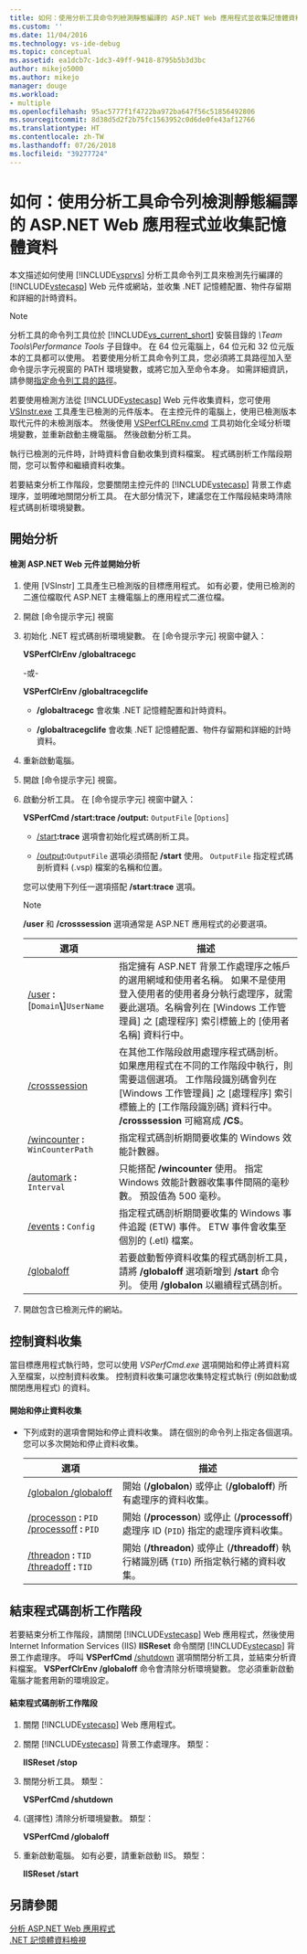```yaml
---
title: 如何：使用分析工具命令列檢測靜態編譯的 ASP.NET Web 應用程式並收集記憶體資料 | Microsoft Docs
ms.custom: ''
ms.date: 11/04/2016
ms.technology: vs-ide-debug
ms.topic: conceptual
ms.assetid: ea1dcb7c-1dc3-49ff-9418-8795b5b3d3bc
author: mikejo5000
ms.author: mikejo
manager: douge
ms.workload:
- multiple
ms.openlocfilehash: 95ac5777f1f4722ba972ba647f56c51856492806
ms.sourcegitcommit: 8d38d5d2f2b75fc1563952c0d6de0fe43af12766
ms.translationtype: HT
ms.contentlocale: zh-TW
ms.lasthandoff: 07/26/2018
ms.locfileid: "39277724"
---
```

# <a name="how-to-instrument-a-statically-compiled-aspnet-web-application-and-collect-memory-data-by-using-the-profiler-command-line"></a>如何：使用分析工具命令列檢測靜態編譯的 ASP.NET Web 應用程式並收集記憶體資料
本文描述如何使用 [!INCLUDE[vsprvs](../code-quality/includes/vsprvs_md.md)] 分析工具命令列工具來檢測先行編譯的 [!INCLUDE[vstecasp](../code-quality/includes/vstecasp_md.md)] Web 元件或網站，並收集 .NET 記憶體配置、物件存留期和詳細的計時資料。  
  
> [!NOTE]
>  分析工具的命令列工具位於 [!INCLUDE[vs_current_short](../code-quality/includes/vs_current_short_md.md)] 安裝目錄的 *\Team Tools\Performance Tools* 子目錄中。 在 64 位元電腦上，64 位元和 32 位元版本的工具都可以使用。 若要使用分析工具命令列工具，您必須將工具路徑加入至命令提示字元視窗的 PATH 環境變數，或將它加入至命令本身。 如需詳細資訊，請參閱[指定命令列工具的路徑](../profiling/specifying-the-path-to-profiling-tools-command-line-tools.md)。  
  
 若要使用檢測方法從 [!INCLUDE[vstecasp](../code-quality/includes/vstecasp_md.md)] Web 元件收集資料，您可使用 [VSInstr.exe](../profiling/vsinstr.md) 工具產生已檢測的元件版本。 在主控元件的電腦上，使用已檢測版本取代元件的未檢測版本。 然後使用 [VSPerfCLREnv.cmd](../profiling/vsperfclrenv.md) 工具初始化全域分析環境變數，並重新啟動主機電腦。 然後啟動分析工具。  
  
 執行已檢測的元件時，計時資料會自動收集到資料檔案。 程式碼剖析工作階段期間，您可以暫停和繼續資料收集。  
  
 若要結束分析工作階段，您要關閉主控元件的 [!INCLUDE[vstecasp](../code-quality/includes/vstecasp_md.md)] 背景工作處理序，並明確地關閉分析工具。 在大部分情況下，建議您在工作階段結束時清除程式碼剖析環境變數。  
  
## <a name="start-to-profile"></a>開始分析  
  
#### <a name="to-instrument-an-aspnet-web-component-and-start-profiling"></a>檢測 ASP.NET Web 元件並開始分析  
  
1.  使用 [VSInstr] 工具產生已檢測版的目標應用程式。 如有必要，使用已檢測的二進位檔取代 ASP.NET 主機電腦上的應用程式二進位檔。  
  
2.  開啟 [命令提示字元] 視窗  
  
3.  初始化 .NET 程式碼剖析環境變數。 在 [命令提示字元] 視窗中鍵入：  
  
     **VSPerfClrEnv /globaltracegc**  
  
     -或-  
  
     **VSPerfClrEnv /globaltracegclife**  
  
    -   **/globaltracegc** 會收集 .NET 記憶體配置和計時資料。  
  
    -   **/globaltracegclife** 會收集 .NET 記憶體配置、物件存留期和詳細的計時資料。  
  
4.  重新啟動電腦。  
  
5.  開啟 [命令提示字元] 視窗。  
  
6.  啟動分析工具。 在 [命令提示字元] 視窗中鍵入：  
  
     **VSPerfCmd /start:trace /output:** `OutputFile` [`Options`]  
  
    -   [/start](../profiling/start.md)**:trace** 選項會初始化程式碼剖析工具。  
  
    -   [/output](../profiling/output.md)**:**`OutputFile` 選項必須搭配 **/start** 使用。 `OutputFile` 指定程式碼剖析資料 (.vsp) 檔案的名稱和位置。  
  
     您可以使用下列任一選項搭配 **/start:trace** 選項。  
  
    > [!NOTE]
    >  **/user** 和 **/crosssession** 選項通常是 ASP.NET 應用程式的必要選項。  
  
    |選項|描述|  
    |------------|-----------------|  
    |[/user](../profiling/user-vsperfcmd.md) **:**[`Domain`**\\**]`UserName`|指定擁有 ASP.NET 背景工作處理序之帳戶的選用網域和使用者名稱。 如果不是使用登入使用者的使用者身分執行處理序，就需要此選項。名稱會列在 [Windows 工作管理員] 之 [處理程序] 索引標籤上的 [使用者名稱] 資料行中。|  
    |[/crosssession](../profiling/crosssession.md)|在其他工作階段啟用處理序程式碼剖析。 如果應用程式在不同的工作階段中執行，則需要這個選項。 工作階段識別碼會列在 [Windows 工作管理員] 之 [處理程序] 索引標籤上的 [工作階段識別碼] 資料行中。 **/crosssession** 可縮寫成 **/CS**。|  
    |[/wincounter](../profiling/wincounter.md) **:** `WinCounterPath`|指定程式碼剖析期間要收集的 Windows 效能計數器。|  
    |[/automark](../profiling/automark.md) **:** `Interval`|只能搭配 **/wincounter** 使用。 指定 Windows 效能計數器收集事件間隔的毫秒數。 預設值為 500 毫秒。|  
    |[/events](../profiling/events-vsperfcmd.md) **:** `Config`|指定程式碼剖析期間要收集的 Windows 事件追蹤 (ETW) 事件。 ETW 事件會收集至個別的 (.etl) 檔案。|  
    |[/globaloff](../profiling/globalon-and-globaloff.md)|若要啟動暫停資料收集的程式碼剖析工具，請將 **/globaloff** 選項新增到 **/start** 命令列。 使用 **/globalon** 以繼續程式碼剖析。|  
  
7.  開啟包含已檢測元件的網站。  
  
## <a name="control-data-collection"></a>控制資料收集  
 當目標應用程式執行時，您可以使用 *VSPerfCmd.exe* 選項開始和停止將資料寫入至檔案，以控制資料收集。 控制資料收集可讓您收集特定程式執行 (例如啟動或關閉應用程式) 的資料。  
  
#### <a name="to-start-and-stop-data-collection"></a>開始和停止資料收集  
  
-   下列成對的選項會開始和停止資料收集。 請在個別的命令列上指定各個選項。 您可以多次開始和停止資料收集。  
  
    |選項|描述|  
    |------------|-----------------|  
    |[/globalon /globaloff](../profiling/globalon-and-globaloff.md)|開始 (**/globalon**) 或停止 (**/globaloff**) 所有處理序的資料收集。|  
    |[/processon](../profiling/processon-and-processoff.md) **:** `PID` [/processoff](../profiling/processon-and-processoff.md) **:** `PID`|開始 (**/processon**) 或停止 (**/processoff**) 處理序 ID (`PID`) 指定的處理序資料收集。|  
    |[/threadon](../profiling/threadon-and-threadoff.md) **:** `TID` [/threadoff](../profiling/threadon-and-threadoff.md) **:** `TID`|開始 (**/threadon**) 或停止 (**/threadoff**) 執行緒識別碼 (`TID`) 所指定執行緒的資料收集。|  
  
## <a name="end-the-profiling-session"></a>結束程式碼剖析工作階段  
 若要結束分析工作階段，請關閉 [!INCLUDE[vstecasp](../code-quality/includes/vstecasp_md.md)] Web 應用程式，然後使用 Internet Information Services (IIS) **IISReset** 命令關閉 [!INCLUDE[vstecasp](../code-quality/includes/vstecasp_md.md)] 背景工作處理序。 呼叫 **VSPerfCmd** [/shutdown](../profiling/shutdown.md) 選項關閉分析工具，並結束分析資料檔案。 **VSPerfClrEnv /globaloff** 命令會清除分析環境變數。 您必須重新啟動電腦才能套用新的環境設定。  
  
#### <a name="to-end-a-profiling-session"></a>結束程式碼剖析工作階段  
  
1.  關閉 [!INCLUDE[vstecasp](../code-quality/includes/vstecasp_md.md)] Web 應用程式。  
  
2.  關閉 [!INCLUDE[vstecasp](../code-quality/includes/vstecasp_md.md)] 背景工作處理序。 類型：  
  
     **IISReset /stop**  
  
3.  關閉分析工具。 類型：  
  
     **VSPerfCmd /shutdown**  
  
4.  (選擇性) 清除分析環境變數。 類型：  
  
     **VSPerfCmd /globaloff**  
  
5.  重新啟動電腦。 如有必要，請重新啟動 IIS。 類型：  
  
     **IISReset /start**  
  
## <a name="see-also"></a>另請參閱  
 [分析 ASP.NET Web 應用程式](../profiling/command-line-profiling-of-aspnet-web-applications.md)   
 [.NET 記憶體資料檢視](../profiling/dotnet-memory-data-views.md)